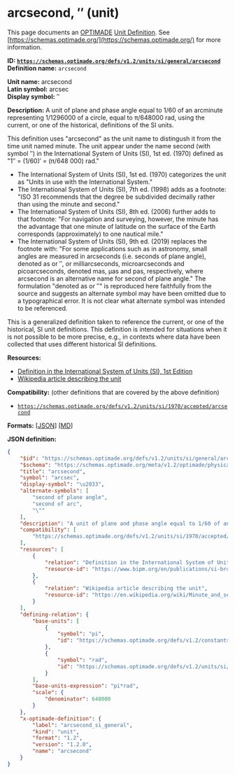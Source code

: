 # arcsecond, ″ (unit)

This page documents an [OPTIMADE](https://www.optimade.org/) [Unit Definition](https://schemas.optimade.org/#definitions). See [https://schemas.optimade.org/](https://schemas.optimade.org/) for more information.

**ID: [`https://schemas.optimade.org/defs/v1.2/units/si/general/arcsecond`](https://schemas.optimade.org/defs/v1.2/units/si/general/arcsecond.md)**  
**Definition name:** `arcsecond`

**Unit name:** arcsecond  
**Latin symbol:** arcsec  
**Display symbol:** ″  
  
**Description:** A unit of plane and phase angle equal to 1/60 of an arcminute representing 1/1296000 of a circle, equal to π/648000 rad, using the current, or one of the historical, definitions of the SI units.

This definition uses "arcsecond" as the unit name to distingush it from the time unit named minute.
The unit appear under the name second (with symbol ″) in the International System of Units (SI), 1st ed. (1970) defined as "1″ = (1/60)′ = (π/648 000) rad."

- The International System of Units (SI), 1st ed. (1970) categorizes the unit as "Units in use with the International System."
- The International System of Units (SI), 7th ed. (1998) adds as a footnote: "ISO 31 recommends that the degree be subdivided decimally rather than using the minute and second."
- The International System of Units (SI), 8th ed. (2006) further adds to that footnote: "For navigation and surveying, however, the minute has the advantage that one minute of latitude on the surface of the Earth corresponds (approximately) to one nautical mile."
- The International System of Units (SI), 9th ed. (2019) replaces the footnote with: "For some applications such as in astronomy, small angles are measured in arcseconds (i.e. seconds of plane angle), denoted as or ′′, or milliarcseconds, microarcseconds and picoarcseconds, denoted mas, μas and pas, respectively, where arcsecond is an alternative name for second of plane angle."
  The formulation "denoted as or ″" is reproduced here faithfully from the source and suggests an alternate symbol may have been omitted due to a typographical error.
  It is not clear what alternate symbol was intended to be referenced.

This is a generalized definition taken to reference the current, or one of the historical, SI unit definitions.
This definition is intended for situations when it is not possible to be more precise, e.g., in contexts where data have been collected that uses different historical SI definitions.

**Resources:**

- [Definition in the International System of Units (SI), 1st Edition](https://www.bipm.org/en/publications/si-brochure)
- [Wikipedia article describing the unit](https://en.wikipedia.org/wiki/Minute_and_second_of_arc)


**Compatibility:** (other definitions that are covered by the above definition)

- [`https://schemas.optimade.org/defs/v1.2/units/si/1970/accepted/arcsecond`](https://schemas.optimade.org/defs/v1.2/units/si/1970/accepted/arcsecond.md)


**Formats:** [[JSON](arcsecond.json)] [[MD](arcsecond.md)]

**JSON definition:**

``` json
{
    "$id": "https://schemas.optimade.org/defs/v1.2/units/si/general/arcsecond",
    "$schema": "https://schemas.optimade.org/meta/v1.2/optimade/physical_unit_definition.json",
    "title": "arcsecond",
    "symbol": "arcsec",
    "display-symbol": "\u2033",
    "alternate-symbols": [
        "second of plane angle",
        "second of arc",
        "\""
    ],
    "description": "A unit of plane and phase angle equal to 1/60 of an arcminute representing 1/1296000 of a circle, equal to \u03c0/648000 rad, using the current, or one of the historical, definitions of the SI units.\n\nThis definition uses \"arcsecond\" as the unit name to distingush it from the time unit named minute.\nThe unit appear under the name second (with symbol \u2033) in the International System of Units (SI), 1st ed. (1970) defined as \"1\u2033 = (1/60)\u2032 = (\u03c0/648 000) rad.\"\n\n- The International System of Units (SI), 1st ed. (1970) categorizes the unit as \"Units in use with the International System.\"\n- The International System of Units (SI), 7th ed. (1998) adds as a footnote: \"ISO 31 recommends that the degree be subdivided decimally rather than using the minute and second.\"\n- The International System of Units (SI), 8th ed. (2006) further adds to that footnote: \"For navigation and surveying, however, the minute has the advantage that one minute of latitude on the surface of the Earth corresponds (approximately) to one nautical mile.\"\n- The International System of Units (SI), 9th ed. (2019) replaces the footnote with: \"For some applications such as in astronomy, small angles are measured in arcseconds (i.e. seconds of plane angle), denoted as or \u2032\u2032, or milliarcseconds, microarcseconds and picoarcseconds, denoted mas, \u03bcas and pas, respectively, where arcsecond is an alternative name for second of plane angle.\"\n  The formulation \"denoted as or \u2033\" is reproduced here faithfully from the source and suggests an alternate symbol may have been omitted due to a typographical error.\n  It is not clear what alternate symbol was intended to be referenced.\n\nThis is a generalized definition taken to reference the current, or one of the historical, SI unit definitions.\nThis definition is intended for situations when it is not possible to be more precise, e.g., in contexts where data have been collected that uses different historical SI definitions.",
    "compatibility": [
        "https://schemas.optimade.org/defs/v1.2/units/si/1970/accepted/arcsecond"
    ],
    "resources": [
        {
            "relation": "Definition in the International System of Units (SI), 1st Edition",
            "resource-id": "https://www.bipm.org/en/publications/si-brochure"
        },
        {
            "relation": "Wikipedia article describing the unit",
            "resource-id": "https://en.wikipedia.org/wiki/Minute_and_second_of_arc"
        }
    ],
    "defining-relation": {
        "base-units": [
            {
                "symbol": "pi",
                "id": "https://schemas.optimade.org/defs/v1.2/constants/math/basic/pi"
            },
            {
                "symbol": "rad",
                "id": "https://schemas.optimade.org/defs/v1.2/units/si/general/radian"
            }
        ],
        "base-units-expression": "pi*rad",
        "scale": {
            "denominator": 648000
        }
    },
    "x-optimade-definition": {
        "label": "arcsecond_si_general",
        "kind": "unit",
        "format": "1.2",
        "version": "1.2.0",
        "name": "arcsecond"
    }
}
```